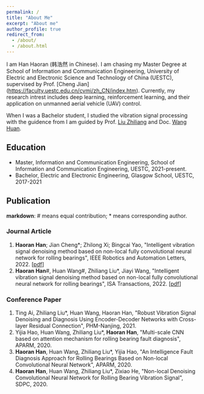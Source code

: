 ```yaml
---
permalink: /
title: "About Me"
excerpt: "About me"
author_profile: true
redirect_from: 
  - /about/
  - /about.html
---
```


I am Han Haoran (韩浩然 in Chinese). I am chasing my Master Degree at School of Information and Communication Engineering, University of Electric and Electronic Science and Technology of China (UESTC), supervised by Prof. [Cheng Jian] (https://faculty.uestc.edu.cn/cvmi/zh_CN/index.htm). Currently, my research intrest includes deep learning, reinforcement learning, and their application on unmanned aerial vehicle (UAV) control.

When I was a Bachelor student, I studied the vibration signal processing with the guidence from I am guided by Prof. [Liu Zhiliang](https://www.smee.uestc.edu.cn/info/1177/8351.htm) and Doc. [Wang Huan](http://huanwang.online/).

## Education
- Master, Information and Communication Engineering, School of Information and Communication Engineering, UESTC, 2021-present.
- Bachelor, Electric and Electronic Engineering, Glasgow School, UESTC, 2017-2021

## Publication
**markdown**: # means equal contribution; * means corresponding author.
### Journal Article
1. **Haoran Han**; Jian Cheng*; Zhilong Xi; Bingcai Yao, "Intelligent vibration signal denoising method based on non-local fully convolutional neural network for rolling bearings", IEEE Robotics and Automation Letters, 2022. [[pdf](https://ieeexplore.ieee.org/document/9850366)]
2. **Haoran Han**#, Huan Wang#, Zhiliang Liu*, Jiayi Wang, "Intelligent vibration signal denoising method based on non-local fully convolutional neural network for rolling bearings", ISA Transactions, 2022. [[pdf](https://doi.org/10.1016/j.isatra.2021.04.022)]

### Conference Paper
1. Ting Ai, Zhiliang Liu*, Huan Wang, Haoran Han, "Robust Vibration Signal Denoising and Diagnosis Using Encoder-Decoder Networks with Cross-layer Residual Connection", PHM-Nanjing, 2021.
2. Yijia Hao, Huan Wang, Zhiliang Liu*, **Haoran Han**, "Multi-scale CNN based on attention mechanism for rolling bearing fault diagnosis", APARM, 2020.
3. **Haoran Han**, Huan Wang, Zhiliang Liu*, Yijia Hao, "An Intelligence Fault Diagnosis Approach for Rolling Bearings Based on Non-local Convolutional Neural Network", APARM, 2020.
4. **Haoran Han**, Huan Wang, Zhiliang Liu*, Zixiao He, "Non-local Denoising Convolutional Neural Network for Rolling Bearing Vibration Signal", SDPC, 2020.

